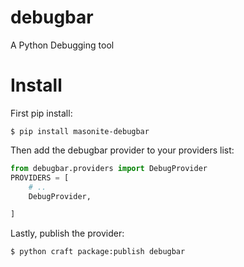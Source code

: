 # debugbar
A Python Debugging tool

# Install

First pip install:

```
$ pip install masonite-debugbar
```

Then add the debugbar provider to your providers list:

```python
from debugbar.providers import DebugProvider
PROVIDERS = [
    # ..
    DebugProvider,

]
```

Lastly, publish the provider:

```
$ python craft package:publish debugbar
```


